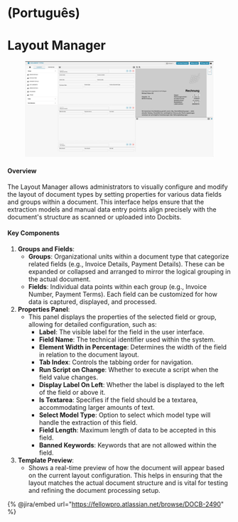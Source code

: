 
# (Português)

# Layout Manager

<figure><img src="../../../../../.gitbook/assets/Bildschirmfoto 2024-05-08 um 08.46.24.png" alt=""><figcaption></figcaption></figure>

#### Overview

The Layout Manager allows administrators to visually configure and modify the layout of document types by setting properties for various data fields and groups within a document. This interface helps ensure that the extraction models and manual data entry points align precisely with the document's structure as scanned or uploaded into Docbits.

#### Key Components

1. **Groups and Fields**:
   * **Groups**: Organizational units within a document type that categorize related fields (e.g., Invoice Details, Payment Details). These can be expanded or collapsed and arranged to mirror the logical grouping in the actual document.
   * **Fields**: Individual data points within each group (e.g., Invoice Number, Payment Terms). Each field can be customized for how data is captured, displayed, and processed.
2. **Properties Panel**:
   * This panel displays the properties of the selected field or group, allowing for detailed configuration, such as:
     * **Label**: The visible label for the field in the user interface.
     * **Field Name**: The technical identifier used within the system.
     * **Element Width in Percentage**: Determines the width of the field in relation to the document layout.
     * **Tab Index**: Controls the tabbing order for navigation.
     * **Run Script on Change**: Whether to execute a script when the field value changes.
     * **Display Label On Left**: Whether the label is displayed to the left of the field or above it.
     * **Is Textarea**: Specifies if the field should be a textarea, accommodating larger amounts of text.
     * **Select Model Type**: Option to select which model type will handle the extraction of this field.
     * **Field Length**: Maximum length of data to be accepted in this field.
     * **Banned Keywords**: Keywords that are not allowed within the field.
3. **Template Preview**:
   * Shows a real-time preview of how the document will appear based on the current layout configuration. This helps in ensuring that the layout matches the actual document structure and is vital for testing and refining the document processing setup.

{% @jira/embed url="https://fellowpro.atlassian.net/browse/DOCB-2490" %}


